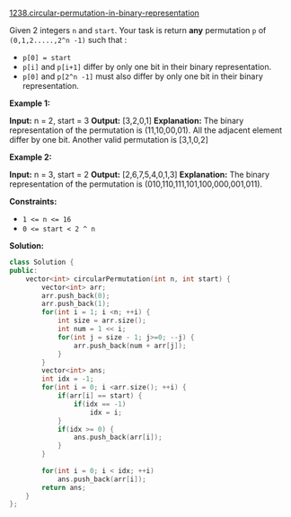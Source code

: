 [1238.circular-permutation-in-binary-representation](https://leetcode.com/problems/circular-permutation-in-binary-representation/)  

Given 2 integers `n` and `start`. Your task is return **any** permutation `p` of `(0,1,2.....,2^n -1)` such that :

*   `p[0] = start`
*   `p[i]` and `p[i+1]` differ by only one bit in their binary representation.
*   `p[0]` and `p[2^n -1]` must also differ by only one bit in their binary representation.

**Example 1:**

**Input:** n = 2, start = 3
**Output:** \[3,2,0,1\]
**Explanation:** The binary representation of the permutation is (11,10,00,01). 
All the adjacent element differ by one bit. Another valid permutation is \[3,1,0,2\]

**Example 2:**

**Input:** n = 3, start = 2
**Output:** \[2,6,7,5,4,0,1,3\]
**Explanation:** The binary representation of the permutation is (010,110,111,101,100,000,001,011).

**Constraints:**

*   `1 <= n <= 16`
*   `0 <= start < 2 ^ n`  



**Solution:**  

```cpp
class Solution {
public:
    vector<int> circularPermutation(int n, int start) {
        vector<int> arr;
        arr.push_back(0);
        arr.push_back(1);
        for(int i = 1; i <n; ++i) {
            int size = arr.size();
            int num = 1 << i;
            for(int j = size - 1; j>=0; --j) {
                arr.push_back(num + arr[j]);
            }
        }
        vector<int> ans;
        int idx = -1;
        for(int i = 0; i <arr.size(); ++i) {
            if(arr[i] == start) {
                if(idx == -1)
                    idx = i;
            }
            if(idx >= 0) {
                ans.push_back(arr[i]);
            }
        }
        
        for(int i = 0; i < idx; ++i)
            ans.push_back(arr[i]);
        return ans;
    }
};
```
      